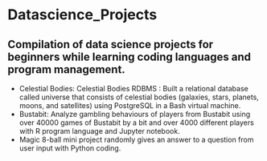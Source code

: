 # Datascience_Projects
## Compilation of data science projects for beginners while learning coding languages and program management.
* Celestial Bodies: Celestial Bodies RDBMS : Built a relational database called universe that consists of celestial bodies (galaxies, stars, planets, moons, and satellites) using PostgreSQL in a Bash virtual machine.
* Bustabit: Analyze gambling behaviours of players from Bustabit using over 40000 games of Bustabit by a bit and over 4000 different players with R program language and Jupyter notebook. 
* Magic 8-ball mini project randomly gives an answer to a question from user input with Python coding.
